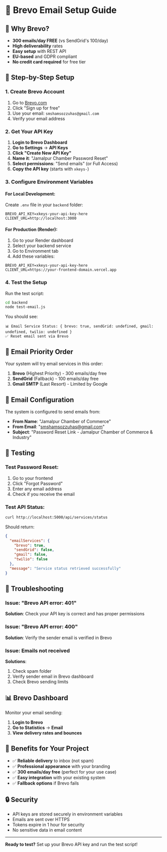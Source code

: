 # 📧 Brevo Email Setup Guide

## 🌟 Why Brevo?

- **300 emails/day FREE** (vs SendGrid's 100/day)
- **High deliverability** rates
- **Easy setup** with REST API
- **EU-based** and GDPR compliant
- **No credit card required** for free tier

## 🚀 Step-by-Step Setup

### 1. Create Brevo Account

1. Go to [Brevo.com](https://www.brevo.com/)
2. Click "Sign up for free"
3. Use your email: `smshamsozzuhas@gmail.com`
4. Verify your email address

### 2. Get Your API Key

1. **Login to Brevo Dashboard**
2. **Go to Settings** → **API Keys**
3. **Click "Create New API Key"**
4. **Name it**: "Jamalpur Chamber Password Reset"
5. **Select permissions**: "Send emails" (or Full Access)
6. **Copy the API key** (starts with `xkeys-`)

### 3. Configure Environment Variables

#### For Local Development:
Create `.env` file in your `backend` folder:
```env
BREVO_API_KEY=xkeys-your-api-key-here
CLIENT_URL=http://localhost:3000
```

#### For Production (Render):
1. Go to your Render dashboard
2. Select your backend service
3. Go to Environment tab
4. Add these variables:
```env
BREVO_API_KEY=xkeys-your-api-key-here
CLIENT_URL=https://your-frontend-domain.vercel.app
```

### 4. Test the Setup

Run the test script:
```bash
cd backend
node test-email.js
```

You should see:
```
📊 Email Service Status: { brevo: true, sendGrid: undefined, gmail: undefined, twilio: undefined }
✅ Reset email sent via Brevo
```

## 🔧 Email Priority Order

Your system will try email services in this order:

1. **Brevo** (Highest Priority) - 300 emails/day free
2. **SendGrid** (Fallback) - 100 emails/day free  
3. **Gmail SMTP** (Last Resort) - Limited by Google

## 📧 Email Configuration

The system is configured to send emails from:
- **From Name**: "Jamalpur Chamber of Commerce"
- **From Email**: "smshamsozzuhas@gmail.com"
- **Subject**: "Password Reset Link - Jamalpur Chamber of Commerce & Industry"

## 🧪 Testing

### Test Password Reset:
1. Go to your frontend
2. Click "Forgot Password"
3. Enter any email address
4. Check if you receive the email

### Test API Status:
```bash
curl http://localhost:5000/api/services/status
```

Should return:
```json
{
  "emailServices": {
    "brevo": true,
    "sendGrid": false,
    "gmail": false,
    "twilio": false
  },
  "message": "Service status retrieved successfully"
}
```

## 🚨 Troubleshooting

### Issue: "Brevo API error: 401"
**Solution**: Check your API key is correct and has proper permissions

### Issue: "Brevo API error: 400"
**Solution**: Verify the sender email is verified in Brevo

### Issue: Emails not received
**Solutions**:
1. Check spam folder
2. Verify sender email in Brevo dashboard
3. Check Brevo sending limits

## 📊 Brevo Dashboard

Monitor your email sending:
1. **Login to Brevo**
2. **Go to Statistics** → **Email**
3. **View delivery rates and bounces**

## 🎯 Benefits for Your Project

- ✅ **Reliable delivery** to inbox (not spam)
- ✅ **Professional appearance** with your branding
- ✅ **300 emails/day free** (perfect for your use case)
- ✅ **Easy integration** with your existing system
- ✅ **Fallback options** if Brevo fails

## 🔒 Security

- API keys are stored securely in environment variables
- Emails are sent over HTTPS
- Tokens expire in 1 hour for security
- No sensitive data in email content

---

**Ready to test?** Set up your Brevo API key and run the test script!
